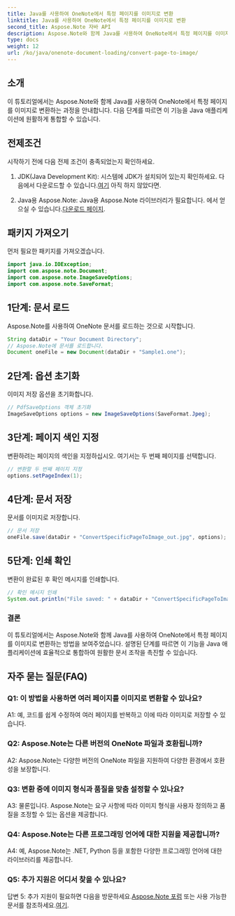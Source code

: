 ```yaml
---
title: Java를 사용하여 OneNote에서 특정 페이지를 이미지로 변환
linktitle: Java를 사용하여 OneNote에서 특정 페이지를 이미지로 변환
second_title: Aspose.Note 자바 API
description: Aspose.Note와 함께 Java를 사용하여 OneNote에서 특정 페이지를 이미지로 변환하는 방법을 알아보세요. 원활한 통합을 위한 단계별 가이드를 따르세요.
type: docs
weight: 12
url: /ko/java/onenote-document-loading/convert-page-to-image/
---
```

## 소개

이 튜토리얼에서는 Aspose.Note와 함께 Java를 사용하여 OneNote에서 특정 페이지를 이미지로 변환하는 과정을 안내합니다. 다음 단계를 따르면 이 기능을 Java 애플리케이션에 원활하게 통합할 수 있습니다.

## 전제조건

시작하기 전에 다음 전제 조건이 충족되었는지 확인하세요.

1.  JDK(Java Development Kit): 시스템에 JDK가 설치되어 있는지 확인하세요. 다음에서 다운로드할 수 있습니다.[여기](https://www.oracle.com/java/technologies/javase-jdk11-downloads.html) 아직 하지 않았다면.

2.  Java용 Aspose.Note: Java용 Aspose.Note 라이브러리가 필요합니다. 에서 얻으실 수 있습니다.[다운로드 페이지](https://releases.aspose.com/note/java/).

## 패키지 가져오기

먼저 필요한 패키지를 가져오겠습니다.

```java
import java.io.IOException;
import com.aspose.note.Document;
import com.aspose.note.ImageSaveOptions;
import com.aspose.note.SaveFormat;
```

## 1단계: 문서 로드

Aspose.Note를 사용하여 OneNote 문서를 로드하는 것으로 시작합니다.

```java
String dataDir = "Your Document Directory";
// Aspose.Note에 문서를 로드합니다.
Document oneFile = new Document(dataDir + "Sample1.one");
```

## 2단계: 옵션 초기화

이미지 저장 옵션을 초기화합니다.

```java
// PdfSaveOptions 객체 초기화
ImageSaveOptions options = new ImageSaveOptions(SaveFormat.Jpeg);
```

## 3단계: 페이지 색인 지정

변환하려는 페이지의 색인을 지정하십시오. 여기서는 두 번째 페이지를 선택합니다.

```java
// 변환할 두 번째 페이지 지정
options.setPageIndex(1);
```

## 4단계: 문서 저장

문서를 이미지로 저장합니다.

```java
// 문서 저장
oneFile.save(dataDir + "ConvertSpecificPageToImage_out.jpg", options);
```

## 5단계: 인쇄 확인

변환이 완료된 후 확인 메시지를 인쇄합니다.

```java
// 확인 메시지 인쇄
System.out.println("File saved: " + dataDir + "ConvertSpecificPageToImage_out.jpg");
```

### 결론

이 튜토리얼에서는 Aspose.Note와 함께 Java를 사용하여 OneNote에서 특정 페이지를 이미지로 변환하는 방법을 보여주었습니다. 설명된 단계를 따르면 이 기능을 Java 애플리케이션에 효율적으로 통합하여 원활한 문서 조작을 촉진할 수 있습니다.

## 자주 묻는 질문(FAQ)

### Q1: 이 방법을 사용하면 여러 페이지를 이미지로 변환할 수 있나요?

A1: 예, 코드를 쉽게 수정하여 여러 페이지를 반복하고 이에 따라 이미지로 저장할 수 있습니다.

### Q2: Aspose.Note는 다른 버전의 OneNote 파일과 호환됩니까?

A2: Aspose.Note는 다양한 버전의 OneNote 파일을 지원하여 다양한 환경에서 호환성을 보장합니다.

### Q3: 변환 중에 이미지 형식과 품질을 맞춤 설정할 수 있나요?

A3: 물론입니다. Aspose.Note는 요구 사항에 따라 이미지 형식을 사용자 정의하고 품질을 조정할 수 있는 옵션을 제공합니다.

### Q4: Aspose.Note는 다른 프로그래밍 언어에 대한 지원을 제공합니까?

A4: 예, Aspose.Note는 .NET, Python 등을 포함한 다양한 프로그래밍 언어에 대한 라이브러리를 제공합니다.

### Q5: 추가 지원은 어디서 찾을 수 있나요?

 답변 5: 추가 지원이 필요하면 다음을 방문하세요.[Aspose.Note 포럼](https://forum.aspose.com/c/note/28) 또는 사용 가능한 문서를 참조하세요.[여기](https://reference.aspose.com/note/java/).